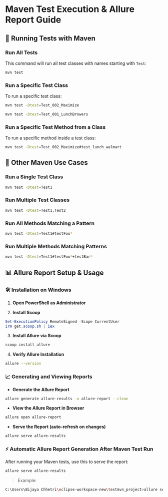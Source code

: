 # Maven Test Execution & Allure Report Guide

## 🧪 Running Tests with Maven

### Run All Tests  
This command will run all test classes with names starting with `Test`:
```bash
mvn test
```

### Run a Specific Test Class  
To run a specific test class:
```bash
mvn test -Dtest=Test_002_Maximize
```

```bash
mvn test -Dtest=Test_001_LunchBrowers
```

### Run a Specific Test Method from a Class  
To run a specific method inside a test class:
```bash
mvn test -Dtest=Test_002_Maximize#test_lunch_walmart
```

## 🔁 Other Maven Use Cases

### Run a Single Test Class
```bash
mvn test -Dtest=Test1
```

### Run Multiple Test Classes
```bash
mvn test -Dtest=Test1,Test2
```

### Run All Methods Matching a Pattern
```bash
mvn test -Dtest=Test1#testFoo*
```

### Run Multiple Methods Matching Patterns
```bash
mvn test -Dtest=Test1#testFoo*+testBar*
```

## 📊 Allure Report Setup & Usage

### 🛠️ Installation on Windows

1. **Open PowerShell as Administrator**

2. **Install Scoop**
```powershell
Set-ExecutionPolicy RemoteSigned -Scope CurrentUser
irm get.scoop.sh | iex
```

3. **Install Allure via Scoop**
```powershell
scoop install allure
```

4. **Verify Allure Installation**
```bash
allure --version
```

### 📈 Generating and Viewing Reports

- **Generate the Allure Report**
```bash
allure generate allure-results -o allure-report --clean
```

- **View the Allure Report in Browser**
```bash
allure open allure-report
```

- **Serve the Report (auto-refresh on changes)**
```bash
allure serve allure-results
```

### ⚡ Automatic Allure Report Generation After Maven Test Run

After running your Maven tests, use this to serve the report:
```bash
allure serve allure-results
```

> Example:
```bash
C:\Users\Bijaya Chhetri\eclipse-workspace-new\testmvn_project>allure serve allure-results
```
